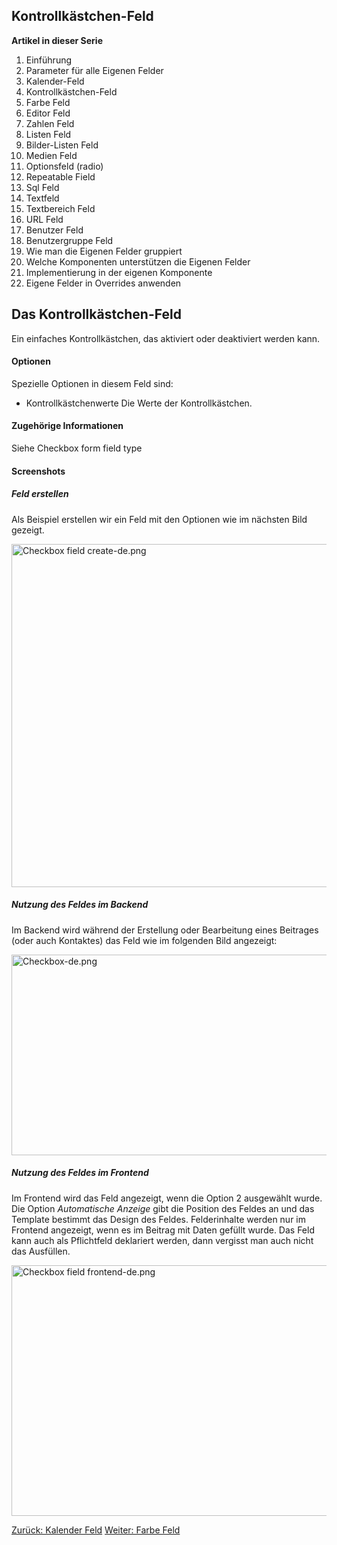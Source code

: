 <!-- Filename: J3.x:Adding_custom_fields/Checkboxes_Field / Display title: Kontrollkästchen-Feld -->

<span id="section-portal-heading"></span>

## Kontrollkästchen-Feld

**Artikel in dieser Serie**

1.  Einführung
2.   Parameter für alle Eigenen
    Felder
3.  Kalender-Feld
4.  Kontrollkästchen-Feld
5.   Farbe
    Feld
6.   Editor
    Feld
7.   Zahlen
    Feld
8.   Listen
    Feld
9.   Bilder-Listen
    Feld
10.  Medien
    Feld
11.  Optionsfeld
    (radio)
12.  Repeatable
    Field
13.  Sql
    Feld
14. Textfeld
15.  Textbereich
    Feld
16.  URL
    Feld
17.  Benutzer
    Feld
18.  Benutzergruppe
    Feld
19.  Wie man die Eigenen Felder
    gruppiert
20.  Welche Komponenten unterstützen die Eigenen
    Felder
21.  Implementierung in der eigenen
    Komponente
22.  Eigene Felder in Overrides
    anwenden

## Das Kontrollkästchen-Feld

Ein einfaches Kontrollkästchen, das aktiviert oder deaktiviert werden
kann.

#### Optionen

Spezielle Optionen in diesem Feld sind:

- Kontrollkästchenwerte
  Die Werte der Kontrollkästchen.

#### Zugehörige Informationen

Siehe  Checkbox form field
type

#### Screenshots

##### Feld erstellen

Als Beispiel erstellen wir ein Feld mit den Optionen wie im nächsten
Bild gezeigt.

<img
src="https://docs.joomla.org/images/thumb/1/12/Checkbox_field_create-de.png/800px-Checkbox_field_create-de.png.jpeg"
decoding="async"
srcset="https://docs.joomla.org/images/thumb/1/12/Checkbox_field_create-de.png/1200px-Checkbox_field_create-de.png.jpeg 1.5x, https://docs.joomla.org/images/1/12/Checkbox_field_create-de.png 2x"
data-file-width="1212" data-file-height="832" width="800" height="549"
alt="Checkbox field create-de.png" />

##### Nutzung des Feldes im Backend

Im Backend wird während der Erstellung oder Bearbeitung eines Beitrages
(oder auch Kontaktes) das Feld wie im folgenden Bild angezeigt:

<img
src="https://docs.joomla.org/images/thumb/e/ec/Checkbox-de.png/800px-Checkbox-de.png.jpeg"
decoding="async"
srcset="https://docs.joomla.org/images/e/ec/Checkbox-de.png 1.5x"
data-file-width="926" data-file-height="371" width="800" height="321"
alt="Checkbox-de.png" />

##### Nutzung des Feldes im Frontend

Im Frontend wird das Feld angezeigt, wenn die Option 2 ausgewählt wurde.
Die Option *Automatische Anzeige* gibt die Position des Feldes an und
das Template bestimmt das Design des Feldes.
Felderinhalte werden nur im Frontend angezeigt, wenn es im Beitrag mit
Daten gefüllt wurde. Das Feld kann auch als Pflichtfeld deklariert
werden, dann vergisst man auch nicht das Ausfüllen.

<img
src="https://docs.joomla.org/images/c/c9/Checkbox_field_frontend-de.png"
decoding="async" data-file-width="726" data-file-height="364"
width="800" height="401" alt="Checkbox field frontend-de.png" />

<a
href="https://docs.joomla.org/J3.x:Adding_custom_fields/Calendar_Field"
id="content-button" class="button expand success">Zurück: Kalender
Feld</a>
<a href="https://docs.joomla.org/J3.x:Adding_custom_fields/Color_Field"
id="content-button" class="button expand">Weiter: Farbe Feld</a>
